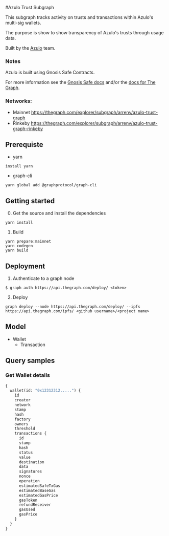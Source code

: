 #Azulo Trust Subgraph

This subgraph tracks activity on trusts and transactions within Azulo's multi-sig wallets. 

The purpose is show to show transparency of Azulo's trusts through usage data. 

Built by the [Azulo](https://azulo.app) team.

### Notes
Azulo is built using Gnosis Safe Contracts.

For more information see the [Gnosis Safe docs](https://gnosis-safe.readthedocs.io/en/latest/) and/or the [docs for The Graph](https://thegraph.com/docs/).


### Networks:

- Mainnet https://thegraph.com/explorer/subgraph/arrenv/azulo-trust-graph
- Rinkeby https://thegraph.com/explorer/subgraph/arrenv/azulo-trust-graph-rinkeby

## Prerequiste

- yarn
```
install yarn
```

- graph-cli

```
yarn global add @graphprotocol/graph-cli
```

## Getting started

0. Get the source and install the dependencies

```
yarn install
```

1. Build

```
yarn prepare:mainnet
yarn codegen
yarn build
```

## Deployment

1. Authenticate to a graph node

```
$ graph auth https://api.thegraph.com/deploy/ <token>
```

2. Deploy

```
graph deploy --node https://api.thegraph.com/deploy/ --ipfs https://api.thegraph.com/ipfs/ <github username>/<project name>
```

## Model

- Wallet
    -  Transaction

## Query samples

### Get Wallet details

```graphql
{
  wallet(id: "0x12312312.....") {
    id
    creator
    network
    stamp
    hash
    factory
    owners
    threshold
    transactions {
      id
      stamp
      hash
      status
      value
      destination
      data
      signatures
      nonce
      operation
      estimatedSafeTxGas
      estimatedBaseGas
      estimatedGasPrice
      gasToken
      refundReceiver
      gasUsed
      gasPrice
    }
  }
}

